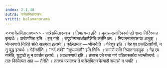 ```yaml
---
index: 2.1.48
sutra: पात्रेसमितादयश्च
vritti: balamanorama
---
```


<<पात्रेसंमितादयश्च>> - पात्रेसमितादयश्च । निपात्यन्त इति । कृतसमासादिकार्या एते शब्दा निर्दिश्यन्त इत्यर्थः । पात्रेसमिता इति । इण् गतौ । संपूर्वात्गत्यर्थाकर्मके॑ति कर्तरि क्तः । निपातनात्सप्तम्या अलुक् । भोजनपात्रे निहिते सति सङ्गता इत्यर्थः । फलितमाह — भोजनेति । गेहेशूर इति । गेह एव प्रकटितशौर्यो, न तु युद्ध इत्यर्थः । गेहेनर्दीति । "नर्द शब्दे" "सुप्यजातौ" इति णिनिः । समासे सति निपातनादलुक् । गेह एव गर्जति, युद्धादौ तु न प्रवर्तत इत्यर्थः । अवधारणार्थ इति । ततश्च एते यथा गणे पठितास्तथैव भवन्तीत्यर्थः । ततः किमित्यत आह — तेनेति । ततश्च परमाश्च ते पात्रेसमिताश्चेत्यादौ समासो न भवति । 